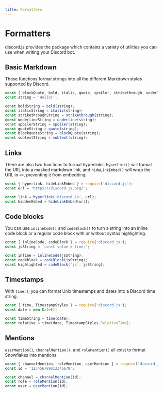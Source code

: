 ```yaml
---
title: Formatters
---
```


# Formatters

discord.js provides the <DocsLink section="formatters" /> package which contains a variety of utilities you can use when writing your Discord bot.

## Basic Markdown

These functions format strings into all the different Markdown styles supported by Discord.

```js
const { blockQuote, bold, italic, quote, spoiler, strikethrough, underline, subtext } = require('discord.js');
const string = 'Hello!';

const boldString = bold(string);
const italicString = italic(string);
const strikethroughString = strikethrough(string);
const underlineString = underline(string);
const spoilerString = spoiler(string);
const quoteString = quote(string);
const blockquoteString = blockQuote(string);
const subtextString = subtext(string);
```

## Links

There are also two functions to format hyperlinks. `hyperlink()` will format the URL into a masked markdown link, and `hideLinkEmbed()` will wrap the URL in `<>`, preventing it from embedding.

```js
const { hyperlink, hideLinkEmbed } = require('discord.js');
const url = 'https://discord.js.org/';

const link = hyperlink('discord.js', url);
const hiddenEmbed = hideLinkEmbed(url);
```

## Code blocks

You can use `inlineCode()` and `codeBlock()` to turn a string into an inline code block or a regular code block with or without syntax highlighting.

```js
const { inlineCode, codeBlock } = require('discord.js');
const jsString = 'const value = true;';

const inline = inlineCode(jsString);
const codeblock = codeBlock(jsString);
const highlighted = codeBlock('js', jsString);
```

## Timestamps

With `time()`, you can format Unix timestamps and dates into a Discord time string.

```js
const { time, TimestampStyles } = require('discord.js');
const date = new Date();

const timeString = time(date);
const relative = time(date, TimestampStyles.RelativeTime);
```

## Mentions

`userMention()`, `channelMention()`, and `roleMention()` all exist to format Snowflakes into mentions.

```js
const { channelMention, roleMention, userMention } = require('discord.js');
const id = '123456789012345678';

const channel = channelMention(id);
const role = roleMention(id);
const user = userMention(id);
```
